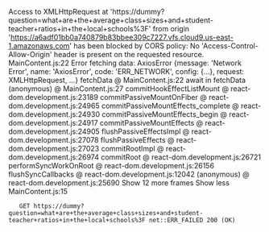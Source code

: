 Access to XMLHttpRequest at 'https://dummy?question=what+are+the+average+class+sizes+and+student-teacher+ratios+in+the+local+schools%3F' from origin 'https://a6adf01bb0a740879b83bbee309c7227.vfs.cloud9.us-east-1.amazonaws.com' has been blocked by CORS policy: No 'Access-Control-Allow-Origin' header is present on the requested resource.
MainContent.js:22 Error fetching data: AxiosError {message: 'Network Error', name: 'AxiosError', code: 'ERR_NETWORK', config: {…}, request: XMLHttpRequest, …}
fetchData @ MainContent.js:22
await in fetchData
(anonymous) @ MainContent.js:27
commitHookEffectListMount @ react-dom.development.js:23189
commitPassiveMountOnFiber @ react-dom.development.js:24965
commitPassiveMountEffects_complete @ react-dom.development.js:24930
commitPassiveMountEffects_begin @ react-dom.development.js:24917
commitPassiveMountEffects @ react-dom.development.js:24905
flushPassiveEffectsImpl @ react-dom.development.js:27078
flushPassiveEffects @ react-dom.development.js:27023
commitRootImpl @ react-dom.development.js:26974
commitRoot @ react-dom.development.js:26721
performSyncWorkOnRoot @ react-dom.development.js:26156
flushSyncCallbacks @ react-dom.development.js:12042
(anonymous) @ react-dom.development.js:25690
Show 12 more frames
Show less
MainContent.js:15 
        
        
       GET https://dummy?question=what+are+the+average+class+sizes+and+student-teacher+ratios+in+the+local+schools%3F net::ERR_FAILED 200 (OK)

